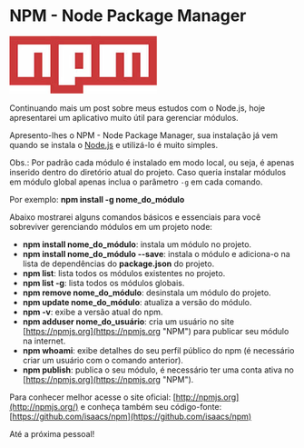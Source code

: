# NPM - Node Package Manager

![NPM - Node Package Manager](../images/npm.jpg "NPM - Node Package Manager")

Continuando mais um post sobre meus estudos com o Node.js, hoje apresentarei um aplicativo muito útil para gerenciar módulos.

Apresento-lhes o NPM - Node Package Manager, sua instalação já vem quando se instala o [Node.js](http://nodejs.org "Node.js oficial") e utilizá-lo é muito simples.

Obs.: Por padrão cada módulo é instalado em modo local, ou seja, é apenas inserido dentro do diretório atual do projeto. Caso queria instalar módulos em módulo global apenas inclua o parâmetro `-g` em cada comando.

Por exemplo: **npm install -g nome_do_módulo**

Abaixo mostrarei alguns comandos básicos e essenciais para você sobreviver gerenciando módulos em um projeto node:

*   **npm install nome_do_módulo**: instala um módulo no projeto.
*   **npm install nome_do_módulo --save**: instala o módulo e adiciona-o na lista de dependências do **package.json** do projeto.
*   **npm list**: lista todos os módulos existentes no projeto.
*   **npm list -g**: lista todos os módulos globais.
*   **npm remove nome_do_módulo**: desinstala um módulo do projeto.
*   **npm update nome_do_módulo**: atualiza a versão do módulo.
*   **npm -v**: exibe a versão atual do npm.
*   **npm adduser nome_do_usuário**: cria um usuário no site [https://npmjs.org](https://npmjs.org "NPM") para publicar seu módulo na internet.
*   **npm whoami**: exibe detalhes do seu perfil público do npm (é necessário criar um usuário com o comando anterior).
*   **npm publish**: publica o seu módulo, é necessário ter uma conta ativa no [https://npmjs.org](https://npmjs.org "NPM").

Para conhecer melhor acesse o site oficial: [http://npmjs.org](http://npmjs.org/) e conheça também seu código-fonte: [https://github.com/isaacs/npm](https://github.com/isaacs/npm)

Até a próxima pessoal!
